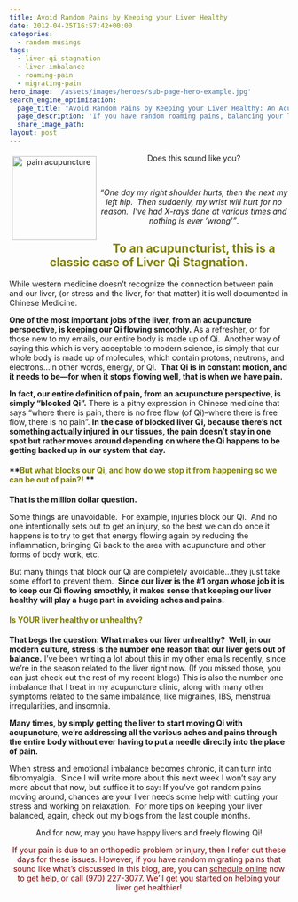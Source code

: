 ```yaml
---
title: Avoid Random Pains by Keeping your Liver Healthy
date: 2012-04-25T16:57:42+00:00
categories:
  - random-musings
tags:
  - liver-qi-stagnation
  - liver-imbalance
  - roaming-pain
  - migrating-pain
hero_image: '/assets/images/heroes/sub-page-hero-example.jpg'
search_engine_optimization:
  page_title: "Avoid Random Pains by Keeping your Liver Healthy: An Acupuncturist's Tip for Decreasing Pain"
  page_description: 'If you have random roaming pains, balancing your liver with acupuncture can help get to the source of the niggling pains that "come out of nowhere". '
  share_image_path:
layout: post
---
```

<p style="text-align: center;">
  <img src="https://origin.ih.constantcontact.com/fs085/1102844965003/img/107.jpg" alt="pain acupuncture" width="152" height="152" align="left" border="0" hspace="5" vspace="5" />Does this sound like you?
</p>

&nbsp;

<p style="text-align: center;">
  <em>&#8220;One day my right shoulder hurts, then the next my left hip.  Then suddenly, my wrist will hurt for no reason.  I&#8217;ve had X-rays done at various times and nothing is ever &#8216;wrong'&#8221;</em>.
</p>

<h2 style="text-align: center;">
  <span style="color: #808000;"><strong>To an acupuncturist, this is a classic case of Liver Qi Stagnation.</strong></span>
</h2>

While western medicine doesn&#8217;t recognize the connection between pain and our liver, (or stress and the liver, for that matter) it is well documented in Chinese Medicine.

**One of the most important jobs of the liver, from an acupuncture perspective, is keeping our Qi flowing smoothly.** As a refresher, or for those new to my emails, our entire body is made up of Qi.  Another way of saying this which is very acceptable to modern science, is simply that our whole body is made up of molecules, which contain protons, neutrons, and electrons&#8230;in other words, energy, or Qi.  **That Qi is in constant motion, and it needs to be&#8212;for when it stops flowing well, that is when we have pain.**

**In fact, our entire definition of pain, from an acupuncture perspective, is simply &#8220;blocked Qi&#8221;.** There is a pithy expression in Chinese medicine that says &#8220;where there is pain, there is no free flow (of Qi)&#8211;where there is free flow, there is no pain&#8221;. **In the case of blocked liver Qi, because there&#8217;s not something actually injured in our tissues, the pain doesn&#8217;t stay in one spot but rather moves around depending on where the Qi happens to be getting backed up in our system that day.**

#### **<span style="color: #808000;">But what blocks our Qi, and how do we stop it from happening so we can be out of pain?!</span> ** 

**That is the million dollar question.** 

Some things are unavoidable.  For example, injuries block our Qi.  And no one intentionally sets out to get an injury, so the best we can do once it happens is to try to get that energy flowing again by reducing the inflammation, bringing Qi back to the area with acupuncture and other forms of body work, etc.

But many things that block our Qi are completely avoidable&#8230;they just take some effort to prevent them.  **Since our liver is the #1 organ whose job it is to keep our Qi flowing smoothly, it makes sense that keeping our liver healthy will play a huge part in avoiding aches and pains.**

#### <span style="color: #808000;">Is YOUR liver healthy or unhealthy?</span>

**That begs the question: What makes our liver unhealthy?  Well, in our modern culture, stress is the number one reason that our liver gets out of balance.** I&#8217;ve been writing a lot about this in my other emails recently, since we&#8217;re in the season related to the liver right now. (If you missed those, you can just check out the rest of my recent blogs) This is also the number one imbalance that I treat in my acupuncture clinic, along with many other symptoms related to the same imbalance, like migraines, IBS, menstrual irregularities, and insomnia.

**Many times, by simply getting the liver to start moving Qi with acupuncture, we&#8217;re addressing all the various aches and pains through the entire body without ever having to put a needle directly into the place of pain.**

When stress and emotional imbalance becomes chronic, it can turn into fibromyalgia.  Since I will write more about this next week I won&#8217;t say any more about that now, but suffice it to say: If you&#8217;ve got random pains moving around, chances are your liver needs some help with cutting your stress and working on relaxation.  For more tips on keeping your liver balanced, again, check out my blogs from the last couple months.

<p style="text-align: center;">
  And for now, may you have happy livers and freely flowing Qi!
</p>

<p style="text-align: center;">
  <span style="color: #800000;">If your pain is due to an orthopedic problem or injury, then I refer out these days for these issues. However, if you have random migrating pains that sound like what&#8217;s discussed in this blog, are, you can <a style="color: #800000;" href="http://www.wisdomwaysacupuncture.com/acupuncture-appointment-scheduling/">schedule online</a> now to get help, or call (970) 227-3077. We&#8217;ll get you started on helping your liver get healthier! </span>
</p>